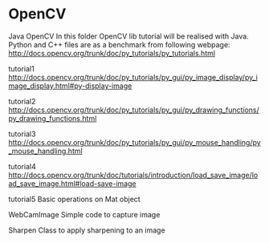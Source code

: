 OpenCV
======

Java OpenCV
In this folder OpenCV lib tutorial will be realised with Java.
Python and C++ files are as a benchmark from following webpage:
http://docs.opencv.org/trunk/doc/py_tutorials/py_tutorials.html

tutorial1
http://docs.opencv.org/trunk/doc/py_tutorials/py_gui/py_image_display/py_image_display.html#py-display-image

tutorial2
http://docs.opencv.org/trunk/doc/py_tutorials/py_gui/py_drawing_functions/py_drawing_functions.html

tutorial3
http://docs.opencv.org/trunk/doc/py_tutorials/py_gui/py_mouse_handling/py_mouse_handling.html

tutorial4
http://docs.opencv.org/trunk/doc/tutorials/introduction/load_save_image/load_save_image.html#load-save-image

tutorial5
Basic operations on Mat object

WebCamImage
Simple code to capture image

Sharpen
Class to apply sharpening to an image
